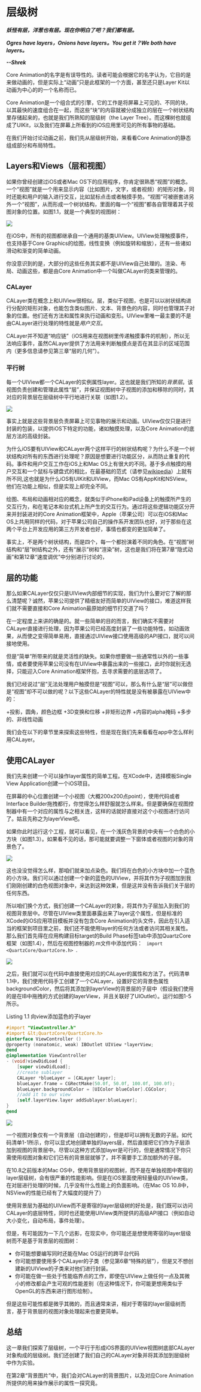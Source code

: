 # 层级树

<i>**妖怪有层，洋葱也有层。现在你明白了吧？我们都有层。**</i>

<i>**Ogres have layers，Onions have layers。You get it？We both have layers。**</i>

<i>**--Shrek**</i>

Core Animation的名字是有误导性的。读者可能会根据它的名字认为，它目的是来做动画的，但是实际上“动画”只是此框架的一个方面，甚至还只是Layer Kit以动画为中心的的一个名称而已。

Core Animation是一个组合式的引擎，它的工作是将屏幕上可见的、不同的块，以其最快的速度组合在一起，而这些“块”的内容就被分成独立的层在一个树状结构里存储起来的，也就是我们所熟知的层级树（the Layer Tree）。而这棵树也就组成了UIKit，以及我们在屏幕上所看到的iOS应用里可见的所有事物的基础。

在我们开始讨论动画之前，我们先从层级树开始，来看看Core Animation的静态组成部分和布局特性。

## Layers和Views（层和视图）

如果你曾经创建过iOS或者Mac OS下的应用程序，你肯定很熟悉“视图”的概念。一个“视图”就是一个用来显示内容（比如图片，文字，或者视频）的矩形对象，同时还能和用户的输入进行交互，比如鼠标点击或者触摸手势。“视图”可被嵌套进另外一个“视图”，从而形成一个树状结构，里面的每一个“视图”都各自管理着其子视图对象的位置。如图1.1，就是一个典型的视图树：

![](https://github.com/BladeTail/ios_core_anination-advanced_techniques/blob/master/1.the%20Layer%20Tree/1.1.png)

在iOS中，所有的视图都继承自一个通用的基类UIView。UIView处理触摸事件，也支持基于Core Graphics的绘图，线性变换（例如旋转和缩放），还有一些诸如滑动和渐变的简单动画。

你没意识到的是，大部分的这些任务其实都不是UIView自己处理的。渲染、布局、动画这些，都是由Core Animation中一个叫做CALayer的类来管理的。

### CALayer

CALayer类在概念上和UIView很相似。层，类似于视图，也是可以以树状结构进行分配的矩形对象，也能包含类似图片、文本、背景色的内容，同时也管理其子对象的位置。他们还有方法和属性来执行动画和变形。UIView里唯一最主要的不是由CALayer进行处理的特性就是<i>用户交互</i>。

CALayer并不知道“响应链”（iOS用来在视图树里传递触摸事件的机制），所以无法响应事件，虽然CALayer提供了方法用来判断触摸点是否在其显示的区域范围内（更多信息请参见第三章“层的几何”）。

### 平行树

每一个UIView都一个CALayer的实例属性layer。这也就是我们所知的<i>背景层</i>。该视图负责创建和管理此属性“层”，并保证视图树中子视图的添加和移除的同时，其对应的背景层在层级树中平行地进行关联（如图1.2）。

![](https://github.com/BladeTail/ios_core_anination-advanced_techniques/blob/master/1.the%20Layer%20Tree/1.2.png)

事实上就是这些背景层负责屏幕上可见事物的展示和动画。UIView仅仅只是进行封装的包装，以提供iOS下特定的功能，诸如触摸处理，以及Core Animation的底层方法的高级封装。

为什么iOS要有UIView和CALayer两个这样平行的树状结构呢？为什么不是一个树状结构对所有的东西进行处理呢？原因是想要进行功能区分，从而防止重复的代码。事件和用户交互工作在iOS上和Mac OS上有很大的不同。基于多点触摸的用户交互和一个鼠标与键盘式的相比，在最基础的范式（请参见[wikipedia](https://zh.wikipedia.org/wiki/%E8%8C%83%E5%BC%8F)）上就有所不同,这也就是为什么iOS有UIKit和UIView，而Mac OS有AppKit和NSView。他们在功能上相似，但是实现上却完全不同。

绘图、布局和动画相对应的概念，就类似于iPhone和iPad设备上的触摸所产生的交互行为，和在笔记本和台式机上所产生的交互行为。通过将这些逻辑功能区分开来并封装进对的Core Animation框架中，Apple（苹果公司）可以在iOS和Mac OS上共用同样的代码，对于苹果公司自己的操作系开发团队也好，对于那些在这两个平台上开发应用的第三方开发者也好，事情也都变的更加简单了。

事实上，不是两个树状结构，而是四个，每一个都扮演着不同的角色。在“视图”树结构和“层”树结构之外，还有“展示”树和“渲染”树，这也是我们将在第7章“隐式动画”和第12章“速度调优”中分别进行讨论的，

## 层的功能

那么如果CALayer仅仅只是UIView内部细节的实现，我们为什么要对它了解的那么清楚呢？诚然，苹果公司提供了精细友好而简单的UIView的接口，难道这样我们就不需要直接和Core Animation最原始的细节打交道了吗？

在一定程度上来讲的确是的。就一些简单的目的而言，我们确实不需要对CALayer直接进行处理，因为苹果公司已经高度封装了一些功能特性，如动画效果，从而使之变得简单易用，直接通过UIView接口使用高级的API接口，就可以间接地使用。

但是“简单”所带来的就是灵活性的缺失。如果你想要做一些通常性以外的一些事情，或者要使用苹果公司没有在UIView中暴露出来的一些接口，此时你就别无选择，只能迎入Core Animation框架怀抱，去寻求需要的底层选项了。

我们已经说过“层”无法处理用户触摸但是“视图”可以，那么有什么是“层”可以做但是“视图”却不可以做的呢？以下这些CALayer的特性就是没有被暴露在UIView中的：

+投影，圆角，颜色边框
+3D变换和位移
+非矩形边界
+内容的alpha掩码
+多步的、非线性动画

我们会在以下的章节里来探索这些特性，但是现在我们先来看看在app中怎么样利用CALayer。

## 使用CALayer

我们先来创建一个可以操作layer属性的简单工程。在XCode中，选择模板Single View Application创建一个iOS项目。

在屏幕的中心位置创建一个小视图（大概200x200点point），使用代码或者Interface Builder拖拽都行，你觉得怎么样舒服就怎么样来。但是要确保在视图控制器中有一个对应的属性与之相关连，这样的话就好直接对这个小视图进行访问了。姑且先称之为layerView吧。

如果你此时运行这个工程，就可以看见，在一个浅灰色背景的中央有一个白色的小方块（如图1.3）。如果看不见的话，那可能就要调整一下窗体或者视图的对象的背景色了。

![](https://github.com/BladeTail/ios_core_anination-advanced_techniques/blob/master/1.the%20Layer%20Tree/1.3.png)

这也没没觉得怎么样，那咱们就来加点染色。我们将在白色的小方块中加一个蓝色的小方块。我们可以通过创建一个新的蓝色的UIView，并将其作为子视图加到我们刚刚创建的白色视图对象中，来达到这种效果，但是这并没有告诉我们关于层的任何东西。

所以咱们换个方式，我们创建一个CALayer的对象，将其作为子层加入到我们的视图背景层中。尽管在UIView类里面暴露出来了layer这个属性，但是标准的XCode的iOS应用项目模板并没有包含Core Animation的头文件，因此在引入适当的框架到项目里之前，我们还不能使用layer的任何方法或者访问其相关属性。那么我们首先得在应用构建目标target的Build Phase标签tab中添加QuartzCore框架（如图1.4），然后在视图控制器的.m文件中添加代码：
<code>
import &lt;QuartzCore/QuartzCore.h>
</code>.

![](https://github.com/BladeTail/ios_core_anination-advanced_techniques/blob/master/1.the%20Layer%20Tree/1.4.png)

之后，我们就可以在代码中直接使用对应的CALayer的属性和方法了。代码清单1.1中，我们使用代码手工创建了一个CALayer，设置好它的背景色属性backgroundColor，然后将其添加到layerView的背景层的子层中（假设我们使用的是在IB中拖拽的方式创建的layerView，并且关联好了UIOutlet）。运行如图1-5所示。

Listing 1.1 向view添加蓝色的子layer
```objectivec
#import "ViewController.h"
#import &lt;QuartzCore/QuartzCore.h>
@interface ViewController ()
@property (nonatomic, weak) IBOutlet UIView *layerView;
@end
@implementation ViewController
- (void)viewDidLoad {
    [super viewDidLoad];
    //create sublayer
    CALayer *blueLayer = [CALayer layer];
    blueLayer.frame = CGRectMake(50.0f, 50.0f, 100.0f, 100.0f);
    blueLayer.backgroundColor = [UIColor blueColor].CGColor;
    //add it to our view
    [self.layerView.layer addSublayer:blueLayer];
}
@end
```

![](https://github.com/BladeTail/ios_core_anination-advanced_techniques/blob/master/1.the%20Layer%20Tree/1.5.png)

一个视图对象仅有一个背景层（自动创建的），但是却可以拥有无数的子层。如代码清单1-1所示，你可以显式地创建单独的layers层，然后直接把它们作为子层添加到视图的背景层中。尽管以这种方式添加layer是可行的，但是通常情况下你只需使用视图对象和它们已有的背景层就够了，并不需要手工添加额外的子层。

在10.8之前版本的Mac OS中，使用背景层的视图树，而不是在单独视图中寄宿的layer层级树，会有很严重的性能影响。但是在iOS里面使用轻量级的UIView类，在对层进行处理的时候，几乎没有什么性能上的负面影响。（在Mac OS 10.8中，NSView的性能已经有了大幅度的提升了）

使用背景层为基础的UIView而不是寄宿的layer层级树的好处是，我们既可以访问CALayer的底层特性，同时也还能使用UIView类所提供的高级API接口（例如自动大小变化，自动布局，事件处理）。

但是，有可能因为一下几个远影，在现实中，你可能还是想使用寄宿的layer层级树而不是基于背景层的视图树：

* 你可能想要编写同时还能在Mac OS运行的跨平台代码
* 你可能想要使用多个CALayer的子类（参见第6章“特殊的层”），但是又不想创建新的UIView的子类来对他们进行封装。
* 你可能在做一些处于性能临界点的工作，即使在UIView上做任何一点及其微小的修改都会产生可观的性能差别（在这种情况下，你可能更想用类似于OpenGL的东西来进行图形绘制）。

但是这些可能性都是微乎其微的，而且通常来讲，相对于寄宿的layer层级树而言，基于背景层的视图对象处理起来也要更简单。

## 总结

这一章我们探索了层级树，一个平行于形成iOS界面的UIView视图树底部CALayer对象构成的层级树。我们还创建了我们自己的CALayer对象并将其添加到层级树中作为实验。

在第2章“背景图片”中，我们会对CALayer的背景图片，以及对应Core Animation所提供的用来操作展示的属性一探究竟。
